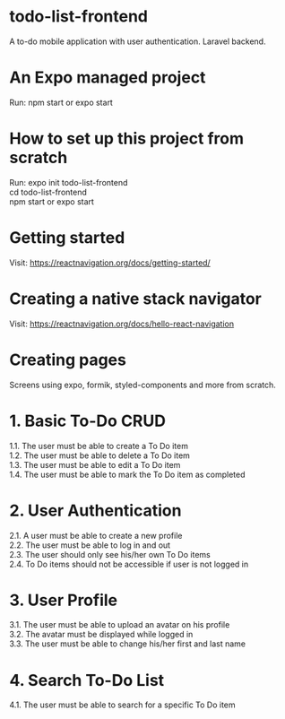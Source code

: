 # todo-list-frontend
A to-do mobile application with user authentication. Laravel backend. 

# An Expo managed project
Run: npm start or expo start

# How to set up this project from scratch
Run: expo init todo-list-frontend <nameOfProject>    
cd todo-list-frontend     
npm start or expo start  
 
# Getting started 
Visit: https://reactnavigation.org/docs/getting-started/  
 
# Creating a native stack navigator
Visit: https://reactnavigation.org/docs/hello-react-navigation  

# Creating pages  
Screens using expo, formik, styled-components and more from scratch.  
 
# 1. Basic To-Do CRUD  
1.1. The user must be able to create a To Do item  
1.2. The user must be able to delete a To Do item  
1.3. The user must be able to edit a To Do item  
1.4. The user must be able to mark the To Do item as completed  

# 2. User Authentication  
2.1. A user must be able to create a new profile  
2.2. The user must be able to log in and out  
2.3. The user should only see his/her own To Do items  
2.4. To Do items should not be accessible if user is not logged in  

# 3. User Profile  
3.1. The user must be able to upload an avatar on his profile  
3.2. The avatar must be displayed while logged in  
3.3. The user must be able to change his/her first and last name 

# 4. Search To-Do List 
4.1. The user must be able to search for a specific To Do item
